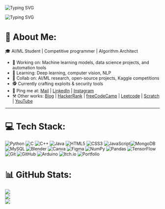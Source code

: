 <h align="left">
  <img src="https://readme-typing-svg.herokuapp.com?font=Fira+Code&size=36&duration=5000&pause=99999&color=FF0000&width=800&lines=Hey+there,+I'm+DINESH+D" alt="Typing SVG" />
</h>
<p align="left">
  <img src="https://readme-typing-svg.herokuapp.com?font=Fira+Code&size=32&duration=5000&pause=1000&color=ff4a3d&width=800&lines=AI-ML+Student;+Competitive+Programmer;+Algorithm+Architect;+I+❤+Python;Part+Time+Blogger" alt="Typing SVG" />
</p>

# 💫 About Me:

🎓 AI/ML Student | Competitive programmer | Algorithm Architect  

- 🔭 Working on: Machine learning models, data science projects, and automation tools  
- 🌱 Learning: Deep learning, computer vision, NLP  
- 🤝 Collab on: AI/ML research, open-source projects, Kaggle competitions
- 🕵️ Currently crafting exploits & security tools 
- 📡 Ping me at: [Mail](dineshchitra29@gmail.com) | [LinkedIn](https://www.linkedin.com/in/dinesh-d-72b965320/) | [Instagram](https://www.instagram.com/dinesh_d29/)
- ⚒️ Other works: [Blog](https://crimepoints.blogspot.com/) | [HackerRank](https://www.hackerrank.com/profile/Hacker_Dinesh_D) | [freeCodeCamp](https://www.freecodecamp.org/DarkAngel29) | [Leetcode](https://leetcode.com/u/DarkAngel-29/) | [Scratch](https://scratch.mit.edu/users/Hacker_DD/) | [YouTube](https://www.youtube.com/@blankpage4894)
---

# 💻 Tech Stack:
![Python](https://img.shields.io/badge/python-3670A0?style=for-the-badge&logo=python&logoColor=ffdd54) ![C](https://img.shields.io/badge/c-%2300599C.svg?style=for-the-badge&logo=c&logoColor=white) ![C++](https://img.shields.io/badge/c++-%2300599C.svg?style=for-the-badge&logo=c%2B%2B&logoColor=white) ![Java](https://img.shields.io/badge/java-%23ED8B00.svg?style=for-the-badge&logo=openjdk&logoColor=white) ![HTML5](https://img.shields.io/badge/html5-%23E34F26.svg?style=for-the-badge&logo=html5&logoColor=white) ![CSS3](https://img.shields.io/badge/css3-%231572B6.svg?style=for-the-badge&logo=css3&logoColor=white) ![JavaScript](https://img.shields.io/badge/javascript-%23323330.svg?style=for-the-badge&logo=javascript&logoColor=%23F7DF1E)![MongoDB](https://img.shields.io/badge/MongoDB-%234ea94b.svg?style=for-the-badge&logo=mongodb&logoColor=white) ![MySQL](https://img.shields.io/badge/mysql-4479A1.svg?style=for-the-badge&logo=mysql&logoColor=white) ![Blender](https://img.shields.io/badge/blender-%23F5792A.svg?style=for-the-badge&logo=blender&logoColor=white) ![Canva](https://img.shields.io/badge/Canva-%2300C4CC.svg?style=for-the-badge&logo=Canva&logoColor=white) ![Figma](https://img.shields.io/badge/figma-%23F24E1E.svg?style=for-the-badge&logo=figma&logoColor=white) ![NumPy](https://img.shields.io/badge/numpy-%23013243.svg?style=for-the-badge&logo=numpy&logoColor=white) ![Pandas](https://img.shields.io/badge/pandas-%23150458.svg?style=for-the-badge&logo=pandas&logoColor=white) ![TensorFlow](https://img.shields.io/badge/TensorFlow-%23FF6F00.svg?style=for-the-badge&logo=TensorFlow&logoColor=white) ![Git](https://img.shields.io/badge/git-%23F05033.svg?style=for-the-badge&logo=git&logoColor=white) ![GitHub](https://img.shields.io/badge/github-%23121011.svg?style=for-the-badge&logo=github&logoColor=white) ![Arduino](https://img.shields.io/badge/-Arduino-00979D?style=for-the-badge&logo=Arduino&logoColor=white) ![Itch.io](https://img.shields.io/badge/Itch-%23FF0B34.svg?style=for-the-badge&logo=Itch.io&logoColor=white) ![Portfolio](https://img.shields.io/badge/Portfolio-%23000000.svg?style=for-the-badge&logo=firefox&logoColor=#FF7139)
# 📊 GitHub Stats:
![](https://github-readme-stats.vercel.app/api?username=DarkAngel-29&theme=neon&hide_border=false&include_all_commits=false&count_private=false)<br/>
![](https://nirzak-streak-stats.vercel.app/?user=DarkAngel-29&theme=neon&hide_border=false)<br/>
![](https://github-readme-stats.vercel.app/api/top-langs/?username=DarkAngel-29&theme=neon&hide_border=false&include_all_commits=false&count_private=false&layout=compact)

<!-- Proudly created with GPRM ( https://gprm.itsvg.in ) -->
